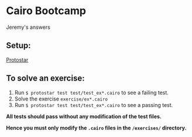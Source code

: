# Cairo Bootcamp

Jeremy's answers


## Setup:

[Protostar](https://docs.swmansion.com/protostar/docs/tutorials/installation)

## To solve an exercise:

1. Run `$ protostar test test/test_ex*.cairo` to see a failing test.
1. Solve the exercise `exercise/ex*.cairo`
1. Run `$ protostar test test/test_ex*.cairo` to see a passing test.

**All tests should pass without any modification of the test files.**

**Hence you must only modify the `.cairo` files in the `/exercises/` directory.**
